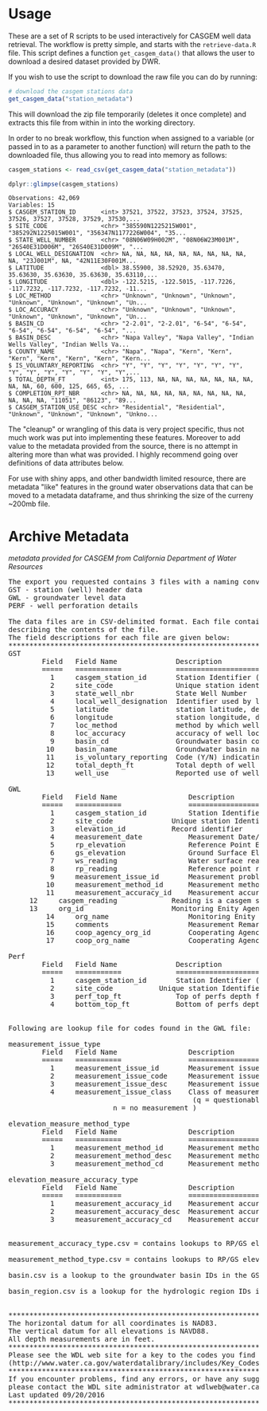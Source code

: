 # Usage 

These are a set of R scripts to be used interactively for CASGEM well data retrieval. 
The workflow is pretty simple, and starts with the `retrieve-data.R` file. This script
defines a function `get_casgem_data()` that allows the user to download a desired 
dataset provided by DWR. 

If you wish to use the script to download the raw file you can do by running: 

```r
# download the casgem stations data
get_casgem_data("station_metadata")
```

This will download the zip file temporarily (deletes it once complete) and extracts
this file from within in into the working directory. 

In order to no break workflow, this function when assigned to a variable (or passed in to as a parameter to another function) will return 
the path to the downloaded file, thus allowing you to read into memory as follows:

```r
casgem_stations <- read_csv(get_casgem_data("station_metadata"))

dplyr::glimpse(casgem_stations)
```

```
Observations: 42,069
Variables: 15
$ CASGEM_STATION_ID       <int> 37521, 37522, 37523, 37524, 37525, 37526, 37527, 37528, 37529, 37530,...
$ SITE_CODE               <chr> "385590N1225215W001", "385292N1225015W001", "356347N1177226W004", "35...
$ STATE_WELL_NUMBER       <chr> "08N06W09H002M", "08N06W23M001M", "26S40E31D006M", "26S40E31D009M", "...
$ LOCAL_WELL_DESIGNATION  <chr> NA, NA, NA, NA, NA, NA, NA, NA, NA, NA, "23J001M", NA, "42N11E30F001M...
$ LATITUDE                <dbl> 38.55900, 38.52920, 35.63470, 35.63630, 35.63630, 35.63630, 35.63110,...
$ LONGITUDE               <dbl> -122.5215, -122.5015, -117.7226, -117.7232, -117.7232, -117.7232, -11...
$ LOC_METHOD              <chr> "Unknown", "Unknown", "Unknown", "Unknown", "Unknown", "Unknown", "Un...
$ LOC_ACCURACY            <chr> "Unknown", "Unknown", "Unknown", "Unknown", "Unknown", "Unknown", "Un...
$ BASIN_CD                <chr> "2-2.01", "2-2.01", "6-54", "6-54", "6-54", "6-54", "6-54", "6-54", "...
$ BASIN_DESC              <chr> "Napa Valley", "Napa Valley", "Indian Wells Valley", "Indian Wells Va...
$ COUNTY_NAME             <chr> "Napa", "Napa", "Kern", "Kern", "Kern", "Kern", "Kern", "Kern", "Kern...
$ IS_VOLUNTARY_REPORTING  <chr> "Y", "Y", "Y", "Y", "Y", "Y", "Y", "Y", "Y", "Y", "Y", "Y", "Y", "Y",...
$ TOTAL_DEPTH_FT          <int> 175, 113, NA, NA, NA, NA, NA, NA, NA, NA, NA, 60, 600, 125, 665, 65, ...
$ COMPLETION_RPT_NBR      <chr> NA, NA, NA, NA, NA, NA, NA, NA, NA, NA, NA, NA, "11051", "86123", "89...
$ CASGEM_STATION_USE_DESC <chr> "Residential", "Residential", "Unknown", "Unknown", "Unknown", "Unkno...
```

The "cleanup" or wrangling of this data is very project specific, thus not much work was put 
into implementing these features. Moreover to add value to the metadata provided from the 
source, there is no attempt in altering more than what was provided. I highly recommend 
going over definitions of data attributes below. 

For use with shiny apps, and other bandwidth limited resource, there are metadata "like" 
features in the ground water observations data that can be moved to a metadata dataframe, 
and thus shrinking the size of the curreny ~200mb file. 

# Archive Metadata 

*metadata provided for CASGEM from California Department of Water Resources* 

<pre>The export you requested contains 3 files with a naming convention corresponding to the following data type:
GST - station (well) header data
GWL - groundwater level data
PERF - well perforation details 

The data files are in CSV-delimited format. Each file contains a header row 
describing the contents of the file.
The field descriptions for each file are given below:
*******************************************************************************
GST
        Field   Field Name              Description                             Data Type	 
        =====   ===========             ============================            =========	 
          1     casgem_station_id       Station Identifier (datasbase key)      Number
          2     site_code               Unique station identifier               Char
          3     state_well_nbr          State Well Number                       Char
          4     local_well_designation  Identifier used by local agency         Char
          5     latitude                station latitude, dec. degrees          Number
          6     longitude               station longitude, dec. degrees         Number
          7     loc_method              method by which well was located        Char
          8     loc_accuracy            accuracy of well location               Char
          9     basin_cd                Groundwater basin code of well          Char
         10     basin_name              Groundwater basin name of well          Char
         11     is_voluntary_reporting  Code (Y/N) indicating rept status       Char
         12     total_depth_ft          Total depth of well (if public)         Number
         13     well_use                Reported use of well                    Char

GWL
        Field   Field Name                 Description                             Data Type	 
        =====   ===========                ============================            =========	 
          1     casgem_station_id          Station Identifier (datasbase key)      Number
          2     site_code          	   Unique station Identifier               Char
          3     elevation_id 		   Record identifier                       Number
          4     measurement_date           Measurement Date/Time                   Date (YYYY-MM-DD HH:MI:SS.S)
          5     rp_elevation               Reference Point Elevation               Number
          6     gs_elevation               Ground Surface Elevation                Number
          7     ws_reading                 Water surface reading                   Number
          8     rp_reading                 Reference point reading                 Number
          9     measurement_issue_id       Measurement problem code                Number
         10     measurement_method_id      Measurement method code                 Number
         11     measurement_accuracy_id    Measurement accuracy code               Number
	 12     casgem_reading             Reading is a casgem submittal           Number
	 13     org_id                     Monitoring Enity Agency Code            Number
         14     org_name                   Monitoring Enity Agency Code            Number
         15     comments                   Measurement Remarks                     Char
         16     coop_agency_org_id         Cooperating Agency Code                 Number
         17     coop_org_name              Cooperating Agency Name                 Number

Perf
        Field   Field Name              Description                                   Data Type	 
        =====   ===========             ============================                  =========	 
          1     casgem_station_id       Station Identifier (datasbase key)            Number
          2     site_code          	Unique station Identifier                     Char
          3     perf_top_ft             Top of perfs depth for this interval          Number
          4     bottom_top_ft           Bottom of perfs depth for this interval       Number


Following are lookup file for codes found in the GWL file:

measurement_issue_type
        Field   Field Name                 Description                                Data Type	 
        =====   ===========                ============================               =========	 
          1     measurement_issue_id       Measurement issue code (datasbase key)     Number
          2     measurement_issue_code     Measurement issue display code             Char
          3     measurement_issue_desc 	   Measurement issue description              Char
          4     measurement_issue_class    Class of measurement issue                 Char 
	                                        (q = questionable
						 n = no measurement )

elevation_measure_method_type
        Field   Field Name                 Description                                Data Type	 
        =====   ===========                ============================               =========	 
          1     measurement_method_id      Measurement method code (datasbase key)    Number
          2     measurement_method_desc    Measurement method description             Char
          3     measurement_method_cd      Measurement method display code            Char

elevation_measure_accuracy_type
        Field   Field Name                 Description                                Data Type	 
        =====   ===========                ============================               =========	 
          1     measurement_accuracy_id    Measurement accuracy code (datasbase key)  Number
          2     measurement_accuracy_desc  Measurement accuracy description           Char
          3     measurement_accuracy_cd    Measurement accuracy display code          Char


measurement_accuracy_type.csv = contains lookups to RP/GS elevation measurement accuracy fields in the GWL and GST files 

measurement_method_type.csv = contains lookups to RP/GS elevation measurement method in thes GWL and GST files.  

basin.csv is a lookup to the groundwater basin IDs in the GST file.

basin_region.csv is a lookup for the hydrologic region IDs in the basin.csv file


*******************************************************************************
The horizontal datum for all coordinates is NAD83.
The vertical datum for all elevations is NAVD88.
All depth measurements are in feet.
*******************************************************************************
Please see the WDL web site for a key to the codes you find in the files
(http://www.water.ca.gov/waterdatalibrary/includes/Key_Codes_Abb_gw.cfm).
*******************************************************************************
If you encounter problems, find any errors, or have any suggestions,
please contact the WDL site administrator at wdlweb@water.ca.gov
Last updated 09/20/2016
*******************************************************************************
</pre>
